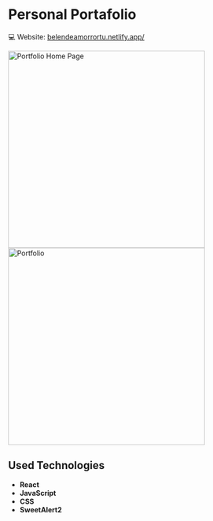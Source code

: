 # Personal Portafolio

<p>💻 Website: <a href="https://belendeamorrortu.netlify.app/" target="_blanck">belendeamorrortu.netlify.app/<a/><p/>

<div>
  <img style="width: 400px" src="https://user-images.githubusercontent.com/107082075/197886960-e1798a5b-1865-4cd6-b0ee-2c2f70dd1201.png" alt="Portfolio Home Page"/>
  <img style="width: 400px" src="https://user-images.githubusercontent.com/107082075/197886940-c2dd8003-7f78-4af1-9639-6ff90e654452.png" alt="Portfolio"/>
<div/>

## Used Technologies

- __React__
- __JavaScript__
- __CSS__
- __SweetAlert2__


